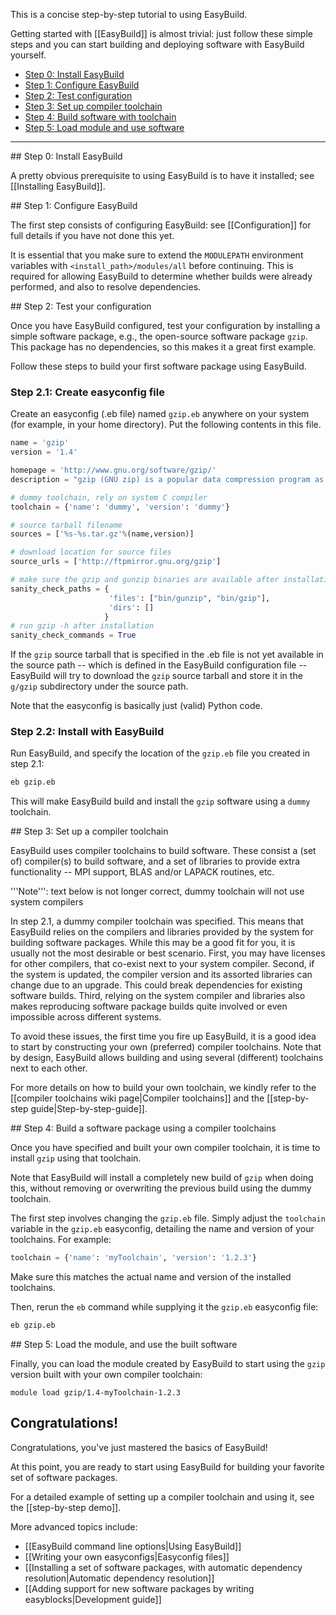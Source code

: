 This is a concise step-by-step tutorial to using EasyBuild.

Getting started with [[EasyBuild]] is almost trivial: just follow these simple steps and you can start building and deploying software with EasyBuild yourself.

* [Step 0: Install EasyBuild](#step0)
* [Step 1: Configure EasyBuild](#step1)
* [Step 2: Test configuration](#step2)
* [Step 3: Set up compiler toolchain](#step3)
* [Step 4: Build software with toolchain](#step4)
* [Step 5: Load module and use software](#step5)

***


<a name="wiki-step0">
## Step 0: Install EasyBuild

A pretty obvious prerequisite to using EasyBuild is to have it installed; see [[Installing EasyBuild]].

<a name="wiki-step1"/>
## Step 1: Configure EasyBuild

The first step consists of configuring EasyBuild: see [[Configuration]] for full details if you have not done this yet.

It is essential that you make sure to extend the `MODULEPATH` environment variables with `<install_path>/modules/all` before continuing.
This is required for allowing EasyBuild to determine whether builds were already performed, and also to resolve dependencies.



<a name="wiki-step2"/>
## Step 2: Test your configuration

Once you have EasyBuild configured, test your configuration by installing a simple software package, e.g., the open-source software package `gzip`.
This package has no dependencies, so this makes it a great first example.

Follow these steps to build your first software package using EasyBuild.

<a name="wiki-step2.1"/>


### Step 2.1: Create easyconfig file

Create an easyconfig (.eb file) named `gzip.eb` anywhere on your system (for example, in your home directory).  Put the following contents in this file.

```python
name = 'gzip'
version = '1.4'

homepage = 'http://www.gnu.org/software/gzip/'
description = "gzip (GNU zip) is a popular data compression program as a replacement for compress"

# dummy toolchain, rely on system C compiler
toolchain = {'name': 'dummy', 'version': 'dummy'}

# source tarball filename
sources = ['%s-%s.tar.gz'%(name,version)]

# download location for source files
source_urls = ['http://ftpmirror.gnu.org/gzip']

# make sure the gzip and gunzip binaries are available after installation
sanity_check_paths = {
                      'files': ["bin/gunzip", "bin/gzip"],
                      'dirs': []
                     }
# run gzip -h after installation
sanity_check_commands = True
```

If the `gzip` source tarball that is specified in the .eb file is not yet available in the source path -- which is defined in
the EasyBuild configuration file -- EasyBuild will try to download the `gzip` source tarball and store it in the `g/gzip`
subdirectory under the source path.

Note that the easyconfig is basically just (valid) Python code.


### Step 2.2: Install with EasyBuild

Run EasyBuild, and specify the location of the `gzip.eb` file you created in step 2.1:

```bash
eb gzip.eb
```

This will make EasyBuild build and install the `gzip` software using a ```dummy``` toolchain.


<a name="wiki-step3"/>
## Step 3: Set up a compiler toolchain

EasyBuild uses compiler toolchains to build software. These consist a (set of) compiler(s) to build software,
and a set of libraries to provide extra functionality -- MPI support, BLAS and/or LAPACK routines, etc.

'''Note''': text below is not longer correct, dummy toolchain will not use system compilers

In step 2.1, a dummy compiler toolchain was specified. This means that EasyBuild relies on the compilers and libraries
provided by the system for building software packages. While this may be a good fit for you, it is usually not the most
desirable or best scenario. First, you may have licenses for other compilers, that co-exist next to your system compiler.
Second, if the system is updated, the compiler version and its assorted libraries can change due to an upgrade.
This could break dependencies for existing software builds. Third, relying on the system compiler and libraries also makes
reproducing software package builds quite involved or even impossible across different systems.

To avoid these issues, the first time you fire up EasyBuild, it is a good idea to start by constructing your own (preferred)
compiler toolchains. Note that by design, EasyBuild allows building and using several (different) toolchains next to each other.

For more details on how to build your own toolchain, we kindly refer to the [[compiler toolchains wiki page|Compiler toolchains]]
and the [[step-by-step guide|Step-by-step-guide]].


<a name="wiki-step4"/>
## Step 4: Build a software package using a compiler toolchains

Once you have specified and built your own compiler toolchain, it is time to install `gzip` using that toolchain.

Note that EasyBuild will install a completely new build of `gzip` when doing this, without removing or overwriting
the previous build using the dummy toolchain.

The first step involves changing the `gzip.eb` file. Simply adjust the `toolchain` variable in the `gzip.eb` easyconfig,
detailing the name and version of your toolchains. For example:

```python
toolchain = {'name': 'myToolchain', 'version': '1.2.3'}
```

Make sure this matches the actual name and version of the installed toolchains.

Then, rerun the ```eb``` command while supplying it the `gzip.eb` easyconfig file:

```bash
eb gzip.eb
```

<a name="wiki-step5"/>
## Step 5: Load the module, and use the built software

Finally, you can load the module created by EasyBuild to start using the `gzip` version built with your own compiler toolchain:

    module load gzip/1.4-myToolchain-1.2.3


## Congratulations!

Congratulations, you've just mastered the basics of EasyBuild!

At this point, you are ready to start using EasyBuild for building your favorite set of software packages.

For a detailed example of setting up a compiler toolchain and using it, see the [[step-by-step demo]].

More advanced topics include:

* [[EasyBuild command line options|Using EasyBuild]]
* [[Writing your own easyconfigs|Easyconfig files]]
* [[Installing a set of software packages, with automatic dependency resolution|Automatic dependency resolution]]
* [[Adding support for new software packages by writing easyblocks|Development guide]]
